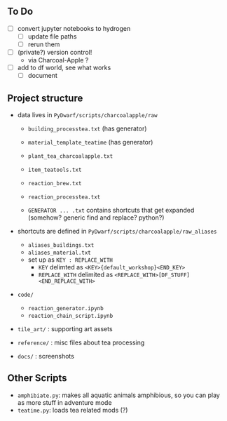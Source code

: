 ## To Do
- [ ] convert jupyter notebooks to hydrogen
  - [ ] update file paths
  - [ ] rerun them
- [ ] (private?) version control! 
  - via Charcoal-Apple ?
- [ ] add to df world, see what works
  - [ ] document
## Project structure
- data lives in `PyDwarf/scripts/charcoalapple/raw`
  - `building_processtea.txt` (has generator)
  - `material_template_teatime` (has generator)

  - `plant_tea_charcoalapple.txt`

  - `item_teatools.txt`
  - `reaction_brew.txt`
  - `reaction_processtea.txt`
  - `GENERATOR ... .txt` contains shortcuts that get expanded (somehow? generic find and replace? python?)

- shortcuts are defined in `PyDwarf/scripts/charcoalapple/raw_aliases`
  - `aliases_buildings.txt`
  - `aliases_material.txt`
  - set up as `KEY : REPLACE_WITH`
    - `KEY` delimted as `<KEY>{default_workshop}<END_KEY>`
    - `REPLACE_WITH` delimited as `<REPLACE_WITH>[DF_STUFF]<END_REPLACE_WITH>`

- `code/`
  - `reaction_generator.ipynb`
  - `reaction_chain_script.ipynb`

- `tile_art/` : supporting art assets
- `reference/` : misc files about tea processing
- `docs/` : screenshots


## Other Scripts
- `amphibiate.py`: makes all aquatic animals amphibious, so you can play as more stuff in adventure mode
- `teatime.py`: loads tea related mods (?)
